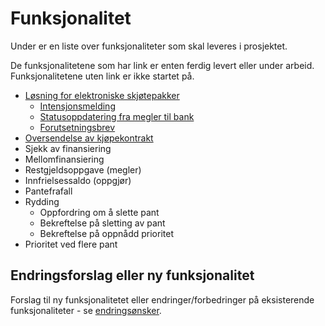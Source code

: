 
# Funksjonalitet
 
Under er en liste over funksjonaliteter som skal leveres i prosjektet. 

De funksjonalitetene som har link er enten ferdig levert eller under arbeid. Funksjonalitetene uten link er ikke startet på.

- [Løsning for elektroniske skjøtepakker](spesifikasjoner\afpant\afpant-kjøperspantedokument\README.md)
    - [Intensjonsmelding](spesifikasjoner\afpant\afpant-intensjon\README.md)
    - [Statusoppdatering fra megler til bank](spesifikasjoner\afpant\afpant-gjennomfoertetinglysing\README.md)
    - [Forutsetningsbrev](spesifikasjoner\afpant\afpant-kjøperspantedokument\afpant-folgebrev\README.md)
- [Oversendelse av kjøpekontrakt](spesifikasjoner\afpant\afpant-kjoepekontrakt\README.md)
- Sjekk av finansiering
- Mellomfinansiering
- Restgjeldsoppgave (megler)
- Innfrielsessaldo (oppgjør)
- Pantefrafall
- Rydding
    - Oppfordring om å slette pant 
    - Bekreftelse på sletting av pant
    - Bekreftelse på oppnådd prioritet
- Prioritet ved flere pant

## Endringsforslag eller ny funksjonalitet
Forslag til ny funksjonalitetet eller endringer/forbedringer på eksisterende funksjonaliteter - se [endringsønsker](endringsønsker.md).